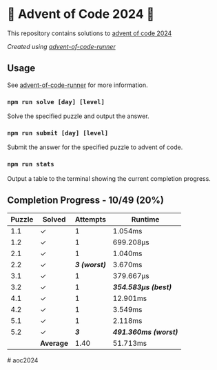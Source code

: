 # :santa: Advent of Code 2024 :christmas_tree:

This repository contains solutions to [advent of code 2024](https://adventofcode.com/2024) 

_Created using [advent-of-code-runner](https://github.com/beakerandjake/advent-of-code-runner)_

## Usage
See [advent-of-code-runner](https://github.com/beakerandjake/advent-of-code-runner) for more information.

### `npm run solve [day] [level]`
Solve the specified puzzle and output the answer.

### `npm run submit [day] [level]`
Submit the answer for the specified puzzle to advent of code.

### `npm run stats`
Output a table to the terminal showing the current completion progress.

<!--Please do not delete the following comments, they are required to save your stats to this file.-->
<!--START_AUTOGENERATED_COMPLETION_PROGRESS_SECTION-->
## Completion Progress - 10/49 (20%)

| Puzzle | Solved | Attempts | Runtime |
| --- | --- | --- | --- |
| 1.1 | ✓ | 1 | 1.054ms |
| 1.2 | ✓ | 1 | 699.208μs |
| 2.1 | ✓ | 1 | 1.040ms |
| 2.2 | ✓ | ***3 (worst)*** | 3.670ms |
| 3.1 | ✓ | 1 | 379.667μs |
| 3.2 | ✓ | 1 | ***354.583μs (best)*** |
| 4.1 | ✓ | 1 | 12.901ms |
| 4.2 | ✓ | 1 | 3.549ms |
| 5.1 | ✓ | 1 | 2.118ms |
| 5.2 | ✓ | ***3*** | ***491.360ms (worst)*** |
|  | **Average** | 1.40 | 51.713ms |
<!--END_AUTOGENERATED_COMPLETION_PROGRESS_SECTION--># aoc2024
